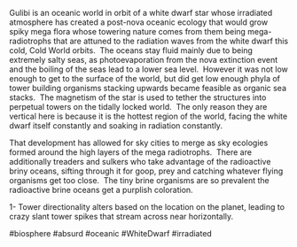 Gulibi is an oceanic world in orbit of a white dwarf star whose irradiated atmosphere has created a post-nova oceanic ecology that would grow spiky mega flora whose towering nature comes from them being mega-radiotrophs that are attuned to the radiation waves from the white dwarf this cold, Cold World orbits.  The oceans stay fluid mainly due to being extremely salty seas, as photoevaporation from the nova extinction event and the boiling of the seas lead to a lower sea level.  However it was not low enough to get to the surface of the world, but did get low enough phyla of tower building organisms stacking upwards became feasible as organic sea stacks.  The magnetism of the star is used to tether the structures into perpetual towers on the tidally locked world.  The only reason they are vertical here is because it is the hottest region of the world, facing the white dwarf itself constantly and soaking in radiation constantly.

That development has allowed for sky cities to merge as sky ecologies formed around the high layers of the mega radiotrophs.  There are additionally treaders and sulkers who take advantage of the radioactive briny oceans, sifting through it for goop, prey and catching whatever flying organisms get too close.  The tiny brine organisms are so prevalent the radioactive brine oceans get a purplish coloration. 

1- Tower directionality alters based on the location on the planet, leading to crazy slant tower spikes that stream across near horizontally.

#biosphere 
#absurd 
#oceanic 
#WhiteDwarf 
#irradiated 